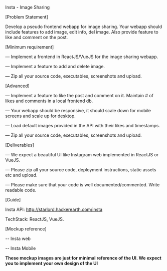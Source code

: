 Insta - Image Sharing

[Problem Statement]

Develop a pseudo frontend webapp for image sharing. Your webapp should include features to add image, edit info, del image. Also provide feature to like and comment on the post.


[Minimum requirement]

— Implement a frontend in ReactJS/VueJS for the image sharing webapp.

— Implement a feature to add and delete image.

— Zip all your source code, executables, screenshots and upload.


[Advanced]

— Implement a feature to like the post and comment on it. Maintain # of likes and comments in a local frontend db.

— Your webapp should be responsive, it should scale down for mobile screens and scale up for desktop.

— Load default images provided in the API with their likes and timestamps.

— Zip all your source code, executables, screenshots and upload.

 

[Deliverables]

— We expect a beautiful UI like Instagram web implemented in ReactJS or VueJS.

— Please zip all your source code, deployment instructions, static assets etc and upload.

— Please make sure that your code is well documented/commented. Write readable code.



 

[Guide]

Insta API: http://starlord.hackerearth.com/insta

TechStack: ReactJS, VueJS.


 

[Mockup reference]

 

-- Insta web

 

 

-- Insta Mobile

 


 

**These mockup images are just for minimal reference of the UI. We expect you to implement your own design of the UI**
